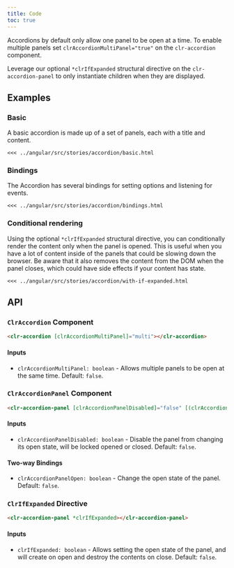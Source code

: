 ```yaml
---
title: Code
toc: true
---
```


Accordions by default only allow one panel to be open at a time. To enable multiple panels set `clrAccordionMultiPanel="true"` on the `clr-accordion` component.

Leverage our optional `*clrIfExpanded` structural directive on the `clr-accordion-panel` to only instantiate children when they are displayed.

## Examples

### Basic

A basic accordion is made up of a set of panels, each with a title and content.

```
<<< ../angular/src/stories/accordion/basic.html
```

### Bindings

The Accordion has several bindings for setting options and listening for events.

```
<<< ../angular/src/stories/accordion/bindings.html
```

### Conditional rendering

Using the optional `*clrIfExpanded` structural directive, you can conditionally render the content only when the panel is opened. This is useful when you have a lot of content inside of the panels that could be slowing down the browser. Be aware that it also removes the content from the DOM when the panel closes, which could have side effects if your content has state.

```
<<< ../angular/src/stories/accordion/with-if-expanded.html
```

## API

### `ClrAccordion` Component

```html
<clr-accordion [clrAccordionMultiPanel]="multi"></clr-accordion>
```

#### Inputs

- `clrAccordionMultiPanel: boolean` - Allows multiple panels to be open at the same time. Default: `false`.

### `ClrAccordionPanel` Component

```html
<clr-accordion-panel [clrAccordionPanelDisabled]="false" [(clrAccordionPanelOpen)]="panelState"> </clr-accordion-panel>
```

#### Inputs

- `clrAccordionPanelDisabled: boolean` - Disable the panel from changing its open state, will be locked opened or closed. Default: `false`.

#### Two-way Bindings

- `clrAccordionPanelOpen: boolean` - Change the open state of the panel. Default: `false`.

### `ClrIfExpanded` Directive

```html
<clr-accordion-panel *clrIfExpanded></clr-accordion-panel>
```

#### Inputs

- `clrIfExpanded: boolean` - Allows setting the open state of the panel, and will create on open and destroy the contents on close. Default: `false`.
